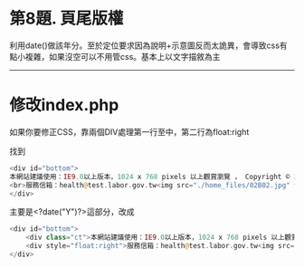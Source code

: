 # 第8題. 頁尾版權

利用date\(\)做該年分。至於定位要求因為說明+示意圖反而太詭異，會導致css有點小複雜，如果沒空可以不用管css。基本上以文字描敘為主

---

# 修改index.php

如果你要修正CSS，靠兩個DIV處理第一行至中，第二行為float:right

找到

```php
<div id="bottom">
本網站建議使用：IE9.0以上版本，1024 x 768 pixels 以上觀賞瀏覽 ， Copyright © 2014健康促進網社群平台 All Right Reserved 
<br>服務信箱：health@test.labor.gov.tw<img src="./home_files/02B02.jpg" width="45">
</div>
```

主要是&lt;?date\("Y"\)?&gt;這部分，改成

```php
<div id="bottom">
    <div class="ct">本網站建議使用：IE9.0以上版本，1024 x 768 pixels 以上觀賞瀏覽 ， Copyright © <?=date("Y")?>健康促進網社群平台 All Right Reserved     </div>
    <div style="float:right">服務信箱：health@test.labor.gov.tw<img src="./home_files/02B02.jpg" width="45"></div>
</div>
```




